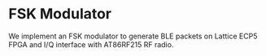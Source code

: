 # FSK Modulator
We implement an FSK modulator to generate BLE packets on Lattice ECP5 FPGA and I/Q interface with AT86RF215 RF radio.
